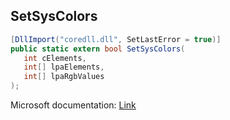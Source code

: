 ## SetSysColors

```csharp
[DllImport("coredll.dll", SetLastError = true)]
public static extern bool SetSysColors(
   int cElements,
   int[] lpaElements,
   int[] lpaRgbValues
);
```

Microsoft documentation: [Link](https://docs.microsoft.com/en-us/windows/win32/api/winuser/nf-winuser-setsyscolors)
